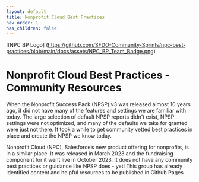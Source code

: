 ```yaml
---
layout: default
title: Nonprofit Cloud Best Practices
nav_order: 1
has_children: false
---
```


![NPC BP Logo] (https://github.com/SFDO-Community-Sprints/npc-best-practices/blob/main/docs/assets/NPC_BP_Team_Badge.png)

# Nonprofit Cloud Best Practices - Community Resources

When the Nonprofit Success Pack (NPSP) v3 was released almost 10 years ago, it did not have many of the features and settings we are familiar with today. The large selection of default NPSP reports didn't exist, NPSP settings were not optimized, and many of the defaults we take for granted were just not there. It took a while to get community vetted best practices in place and create the NPSP we know today.

Nonprofit Cloud (NPC), Salesforce’s new product offering for nonprofits, is in a similar place. It was released in March 2023 and the fundraising component for it went live in October 2023. It does not have any community best practices or guidance like NPSP does - yet! This group has already identified content and helpful resources to be published in Github Pages
